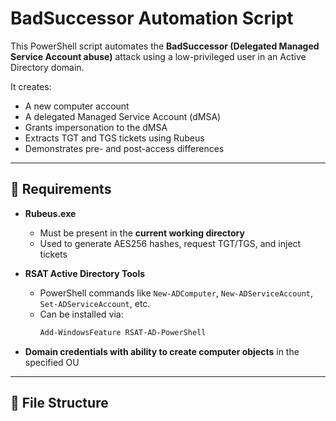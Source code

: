 # BadSuccessor Automation Script

This PowerShell script automates the **BadSuccessor (Delegated Managed Service Account abuse)** attack using a low-privileged user in an Active Directory domain.

It creates:
- A new computer account
- A delegated Managed Service Account (dMSA)
- Grants impersonation to the dMSA
- Extracts TGT and TGS tickets using Rubeus
- Demonstrates pre- and post-access differences

---

## 🔧 Requirements

- **Rubeus.exe**
  - Must be present in the **current working directory**
  - Used to generate AES256 hashes, request TGT/TGS, and inject tickets

- **RSAT Active Directory Tools**
  - PowerShell commands like `New-ADComputer`, `New-ADServiceAccount`, `Set-ADServiceAccount`, etc.
  - Can be installed via:
    ```powershell
    Add-WindowsFeature RSAT-AD-PowerShell
    ```

- **Domain credentials with ability to create computer objects** in the specified OU

---

## 📁 File Structure
